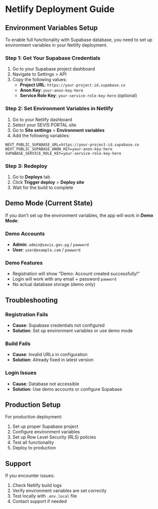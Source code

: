 # Netlify Deployment Guide

## Environment Variables Setup

To enable full functionality with Supabase database, you need to set up environment variables in your Netlify deployment.

### Step 1: Get Your Supabase Credentials

1. Go to your Supabase project dashboard
2. Navigate to Settings > API
3. Copy the following values:
   - **Project URL**: `https://your-project-id.supabase.co`
   - **Anon Key**: `your-anon-key-here`
   - **Service Role Key**: `your-service-role-key-here` (optional)

### Step 2: Set Environment Variables in Netlify

1. Go to your Netlify dashboard
2. Select your SEVIS PORTAL site
3. Go to **Site settings** > **Environment variables**
4. Add the following variables:

```
NEXT_PUBLIC_SUPABASE_URL=https://your-project-id.supabase.co
NEXT_PUBLIC_SUPABASE_ANON_KEY=your-anon-key-here
SUPABASE_SERVICE_ROLE_KEY=your-service-role-key-here
```

### Step 3: Redeploy

1. Go to **Deploys** tab
2. Click **Trigger deploy** > **Deploy site**
3. Wait for the build to complete

## Demo Mode (Current State)

If you don't set up the environment variables, the app will work in **Demo Mode**:

### Demo Accounts
- **Admin**: `admin@sevis.gov.pg` / `pawword`
- **User**: `user@example.com` / `pawword`

### Demo Features
- Registration will show "Demo: Account created successfully!"
- Login will work with any email + password `pawword`
- No actual database storage (demo only)

## Troubleshooting

### Registration Fails
- **Cause**: Supabase credentials not configured
- **Solution**: Set up environment variables or use demo mode

### Build Fails
- **Cause**: Invalid URLs in configuration
- **Solution**: Already fixed in latest version

### Login Issues
- **Cause**: Database not accessible
- **Solution**: Use demo accounts or configure Supabase

## Production Setup

For production deployment:

1. Set up proper Supabase project
2. Configure environment variables
3. Set up Row Level Security (RLS) policies
4. Test all functionality
5. Deploy to production

## Support

If you encounter issues:
1. Check Netlify build logs
2. Verify environment variables are set correctly
3. Test locally with `.env.local` file
4. Contact support if needed 